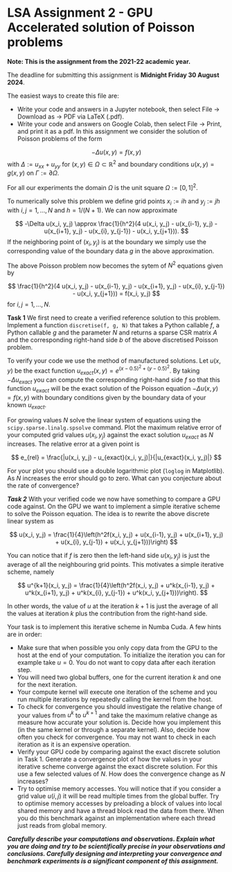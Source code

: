 # LSA Assignment 2 - GPU Accelerated solution of Poisson problems

**Note: This is the assignment from the 2021-22 academic year.**

The deadline for submitting this assignment is **Midnight Friday 30 August 2024**.

The easiest ways to create this file are:

- Write your code and answers in a Jupyter notebook, then select File -> Download as -> PDF via LaTeX (.pdf).
- Write your code and answers on Google Colab, then select File -> Print, and print it as a pdf.
In this assignment we consider the solution of Poisson problems of the form

$$
-\Delta u(x, y) = f(x, y)
$$
with $\Delta := u_{xx} + u_{yy}$
for $(x, y)\in\Omega\subset\mathbb{R}^2$ and boundary conditions $u(x, y) = g(x, y)$ on $\Gamma :=\partial\Omega$.

For all our experiments the domain $\Omega$ is the unit square $\Omega :=[0, 1]^2$.

To numerically solve this problem we define grid points $x_i := ih$ and $y_j :=jh$ with $i, j=1, \dots, N$ and $h=1/(N+1)$. We can now approximate 

$$
-\Delta u(x_i, y_j) \approx \frac{1}{h^2}(4 u(x_i, y_j) - u(x_{i-1}, y_j) - u(x_{i+1}, y_j) - u(x_{i}, y_{j-1}) - u(x_i, y_{j+1})).
$$
If the neighboring point of $(x_i, y_j)$ is at the boundary we simply use the corresponding value of the boundary data $g$ in the above approximation.

The above Poisson problem now becomes the sytem of $N^2$ equations given by

$$
\frac{1}{h^2}(4 u(x_i, y_j) - u(x_{i-1}, y_j) - u(x_{i+1}, y_j) - u(x_{i}, y_{j-1}) - u(x_i, y_{j+1})) = f(x_i, y_j)
$$
for $i, j=1,\dots, N$.

**Task 1** We first need to create a verified reference solution to this problem. Implement a function ```discretise(f, g, N)``` that takes a Python callable $f$, a Python callable $g$ and the parameter $N$ and returns a sparse CSR matrix $A$ and the corresponding right-hand side $b$ of the above discretised Poisson problem.

To verify your code we use the method of manufactured solutions. Let $u(x, y)$ be the exact function $u_{exact}(x, y) = e^{(x-0.5)^2 + (y-0.5)^2}$. By taking $-\Delta u_{exact}$ you can compute the corresponding right-hand side $f$ so that this function $u_{exact}$ will be the exact solution of the Poisson equation $-\Delta u(x, y) = f(x, y)$ with boundary conditions given by the boundary data of your known $u_{exact}$.

For growing values $N$ solve the linear system of equations using the `scipy.sparse.linalg.spsolve` command. Plot the maximum relative error of your computed grid values $u(x_i, y_j)$ against the exact solution $u_{exact}$ as $N$ increases. The relative error at a given point is

$$
e_{rel} = \frac{|u(x_i, y_j) - u_{exact}(x_i, y_j)|}{|u_{exact}(x_i, y_j)|}
$$

For your plot you should use a double logarithmic plot (```loglog``` in Matplotlib). As $N$ increases the error should go to zero. What can you conjecture about the rate of convergence?

***Task 2*** With your verified code we now have something to compare a GPU code against. On the GPU we want to implement a simple iterative scheme to solve the Poisson equation. The idea is to rewrite the above discrete linear system as

$$
u(x_i, y_j) = \frac{1}{4}\left(h^2f(x_i, y_j) + u(x_{i-1}, y_j) + u(x_{i+1}, y_j) + u(x_{i}, y_{j-1}) + u(x_i, y_{j+1}))\right)
$$

You can notice that if $f$ is zero then the left-hand side $u(x_i, y_j)$ is just the average of all the neighbouring grid points. This motivates a simple iterative scheme, namely

$$
u^{k+1}(x_i, y_j) = \frac{1}{4}\left(h^2f(x_i, y_j) + u^k(x_{i-1}, y_j) + u^k(x_{i+1}, y_j) + u^k(x_{i}, y_{j-1}) + u^k(x_i, y_{j+1}))\right).
$$

In other words, the value of $u$ at the iteration $k+1$ is just the average of all the values at iteration $k$ plus the contribution from the right-hand side.

Your task is to implement this iterative scheme in Numba Cuda. A few hints are in order:

* Make sure that when possible you only copy data from the GPU to the host at the end of your computation. To initialize the iteration you can for example take $u=0$. You do not want to copy data after each iteration step.
* You will need two global buffers, one for the current iteration $k$ and one for the next iteration.
* Your compute kernel will execute one iteration of the scheme and you run multiple iterations by repeatedly calling the kernel from the host.
* To check for convergence you should investigate the relative change of your values from $u^k$ to $u^{k+1}$ and take the maximum relative change as measure how accurate your solution is. Decide how you implement this (in the same kernel or through a separate kernel). Also, decide how often you check for convergence. You may not want to check in each iteration as it is an expensive operation.
* Verify your GPU code by comparing against the exact discrete solution in Task 1. Generate a convergence plot of how the values in your iterative scheme converge against the exact discrete solution. For this use a few selected values of $N$. How does the convergence change as $N$ increases?
* Try to optimise memory accesses. You will notice that if you consider a grid value $u(i, j)$ it will be read multiple times from the global buffer. Try to optimise memory accesses by preloading a block of values into local shared memory and have a thread block read the data from there. When you do this benchmark against an implementation where each thread just reads from global memory.

***Carefully describe your computations and observations. Explain what you are doing and try to be scientifically precise in your observations and conclusions. Carefully designing and interpreting your convergence and benchmark experiments is a significant component of this assignment.***
